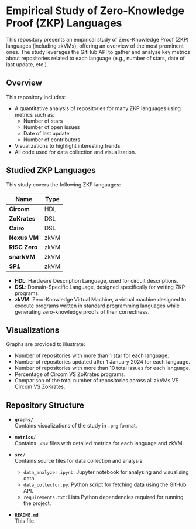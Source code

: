 # Empirical Study of Zero-Knowledge Proof (ZKP) Languages
This repository presents an empirical study of Zero-Knowledge Proof (ZKP) languages (including zkVMs), offering an overview of the most prominent ones. The study leverages the GitHub API to gather and analyse key metrics about repositories related to each language (e.g., number of stars, date of last update, etc.).

## Overview

This repository includes:

- A quantitative analysis of repositories for many ZKP languages using metrics such as:
    - Number of stars
    - Number of open issues
    - Date of last update
    - Number of contributors
- Visualizations to highlight interesting trends.
- All code used for data collection and visualization.

## Studied ZKP Languages

This study covers the following ZKP languages:

| Name          | Type       |
|---------------|------------|
| **Circom**    | HDL        |
| **ZoKrates**  | DSL        |
| **Cairo**     | DSL        |
| **Nexus VM**  | zkVM       |
| **RISC Zero** | zkVM       |
| **snarkVM**   | zkVM       |
| **SP1**       | zkVM       |

- **HDL**: Hardware Description Language, used for circuit descriptions.
- **DSL**: Domain-Specific Language, designed specifically for writing ZKP programs.
- **zkVM**: Zero-Knowledge Virtual Machine, a virtual machine designed to execute programs written in standard programming languages while generating zero-knowledge proofs of their correctness.

## Visualizations

Graphs are provided to illustrate:
- Number of repositories with more than 1 star for each language.
- Number of repositories updated after 1 January 2024 for each language.
- Number of repositories with more than 10 total issues for each language.
- Percentage of Circom VS ZoKrates programs.
- Comparison of the total number of repositories across all zkVMs VS Circom VS ZoKrates.

## Repository Structure

- **`graphs/`**  
  Contains visualizations of the study in `.png` format.
- **`metrics/`**  
  Contains `.csv` files with detailed metrics for each language and zkVM.

- **`src/`**  
  Contains source files for data collection and analysis:
  - `data_analyzer.ipynb`: Jupyter notebook for analysing and visualising data.
  - `data_collector.py`: Python script for fetching data using the GitHub API.
  - `requirements.txt`: Lists Python dependencies required for running the project.

- **`README.md`**  
  This file.

